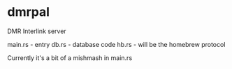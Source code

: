 # dmrpal
DMR Interlink server

main.rs - entry
db.rs - database code
hb.rs - will be the homebrew protocol

Currently it's a bit of a mishmash in main.rs
